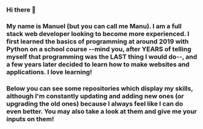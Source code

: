 ### Hi there 👋

### My name is Manuel (but you can call me Manu). I am a full stack web developer looking to become more experienced. I first learned the basics of programming at around 2019 with Python on a school course --mind you, after YEARS of telling myself that programming was the LAST thing I would do--, and a few years later decided to learn how to make websites and applications. I love learning! 

### Below you can see some repositories which display my skills, although I'm constantly updating and adding new ones (or upgrading the old ones) because I always feel like I can do even better. You may also take a look at them and give me your inputs on them! 
